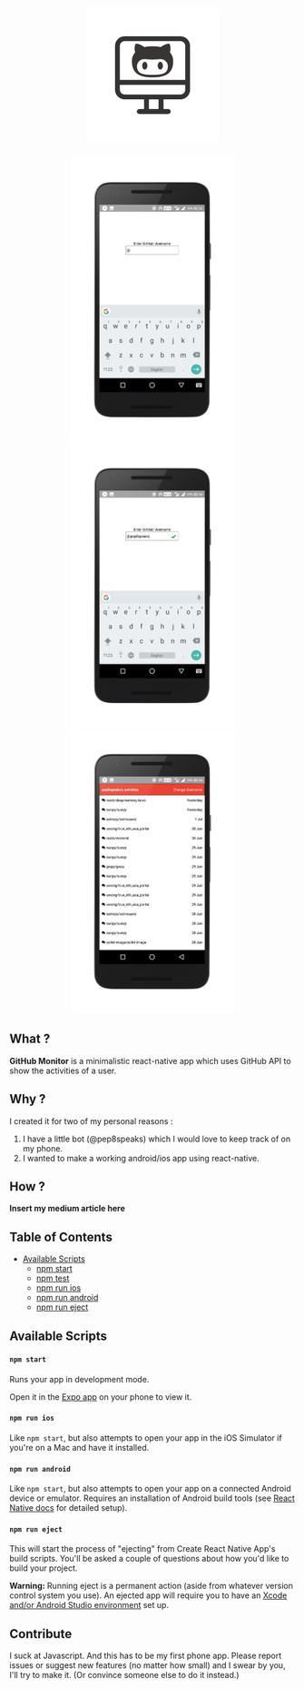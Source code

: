 <h1 align="center"><img src="assets/icon.png"></h1>
<div align="center" style="display: 'flex'; justify-content: 'space-between">
  <img src="assets/frame1.png" height="500px">
  <img src="assets/frame2.png" height="500px">
  <img src="assets/frame3.png" height="500px">
</div>

## What ?

**GitHub Monitor** is a minimalistic react-native app which uses GitHub API to show the activities of a user.

## Why ?

I created it for two of my personal reasons :

1. I have a little bot (@pep8speaks) which I would love to keep track of on my phone.
2. I wanted to make a working android/ios app using react-native.

## How ?

**Insert my medium article here**

## Table of Contents

* [Available Scripts](#available-scripts)
  * [npm start](#npm-start)
  * [npm test](#npm-test)
  * [npm run ios](#npm-run-ios)
  * [npm run android](#npm-run-android)
  * [npm run eject](#npm-run-eject)

## Available Scripts

#### `npm start`

Runs your app in development mode.

Open it in the [Expo app](https://expo.io) on your phone to view it.

#### `npm run ios`

Like `npm start`, but also attempts to open your app in the iOS Simulator if you're on a Mac and have it installed.

#### `npm run android`

Like `npm start`, but also attempts to open your app on a connected Android device or emulator. Requires an installation of Android build tools (see [React Native docs](https://facebook.github.io/react-native/docs/getting-started.html) for detailed setup).

#### `npm run eject`

This will start the process of "ejecting" from Create React Native App's build scripts. You'll be asked a couple of questions about how you'd like to build your project.

**Warning:** Running eject is a permanent action (aside from whatever version control system you use). An ejected app will require you to have an [Xcode and/or Android Studio environment](https://facebook.github.io/react-native/docs/getting-started.html) set up.

## Contribute

I suck at Javascript. And this has to be my first phone app. Please report issues or suggest new features (no matter how small) and I swear by you, I'll try to make it. (Or convince someone else to do it instead.)
